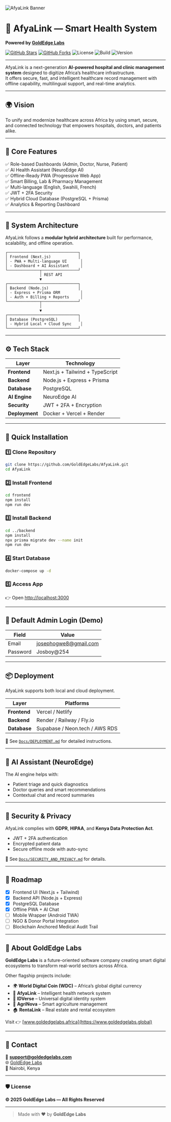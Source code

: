 ![AfyaLink Banner](assets/banner.png)

# 💠 AfyaLink — Smart Health System  
**Powered by [GoldEdge Labs](https://www.goldedgelabs.africa)**  

[![GitHub Stars](https://img.shields.io/github/stars/GoldEdgeLabs/AfyaLink?style=flat&color=gold)](https://github.com/GoldEdgeLabs/AfyaLink/stargazers)
[![GitHub Forks](https://img.shields.io/github/forks/GoldEdgeLabs/AfyaLink?style=flat&color=blue)](https://github.com/GoldEdgeLabs/AfyaLink/network/members)
![License](https://img.shields.io/badge/license-All%20Rights%20Reserved-red)
![Build](https://img.shields.io/github/actions/workflow/status/GoldEdgeLabs/AfyaLink/ci.yml?label=build&style=flat-square)
![Version](https://img.shields.io/badge/version-1.0.0-blue)

---

AfyaLink is a next-generation **AI-powered hospital and clinic management system** designed to digitize Africa’s healthcare infrastructure.  
It offers secure, fast, and intelligent healthcare record management with offline capability, multilingual support, and real-time analytics.

---

## 🌍 Vision
To unify and modernize healthcare across Africa by using smart, secure, and connected technology that empowers hospitals, doctors, and patients alike.

---

## 🚀 Core Features
✅ Role-based Dashboards (Admin, Doctor, Nurse, Patient)  
✅ AI Health Assistant (NeuroEdge AI)  
✅ Offline-Ready PWA (Progressive Web App)  
✅ Smart Billing, Lab & Pharmacy Management  
✅ Multi-language (English, Swahili, French)  
✅ JWT + 2FA Security  
✅ Hybrid Cloud Database (PostgreSQL + Prisma)  
✅ Analytics & Reporting Dashboard  

---

## 🧠 System Architecture

AfyaLink follows a **modular hybrid architecture** built for performance, scalability, and offline operation.

```plaintext
┌───────────────────────────────┐
│ Frontend (Next.js)            │
│ - PWA + Multi-language UI      │
│ - Dashboard + AI Assistant     │
└──────────────┬────────────────┘
               │ REST API
               ▼
┌───────────────────────────────┐
│ Backend (Node.js)             │
│ - Express + Prisma ORM         │
│ - Auth + Billing + Reports     │
└──────────────┬────────────────┘
               │
               ▼
┌───────────────────────────────┐
│ Database (PostgreSQL)         │
│ - Hybrid Local + Cloud Sync    │
└───────────────────────────────┘
```

---

## ⚙️ Tech Stack
| Layer | Technology |
|--------|-------------|
| **Frontend** | Next.js + Tailwind + TypeScript |
| **Backend** | Node.js + Express + Prisma |
| **Database** | PostgreSQL |
| **AI Engine** | NeuroEdge AI |
| **Security** | JWT + 2FA + Encryption |
| **Deployment** | Docker + Vercel + Render |

---

## 🧩 Quick Installation

### 1️⃣ Clone Repository
```bash
git clone https://github.com/GoldEdgeLabs/AfyaLink.git
cd AfyaLink
```

### 2️⃣ Install Frontend
```bash
cd frontend
npm install
npm run dev
```

### 3️⃣ Install Backend
```bash
cd ../backend
npm install
npx prisma migrate dev --name init
npm run dev
```

### 4️⃣ Start Database
```bash
docker-compose up -d
```

### 5️⃣ Access App
👉 Open [http://localhost:3000](http://localhost:3000)

---

## 🔐 Default Admin Login (Demo)
| Field | Value |
|--------|--------|
| Email | josephogwe8@gmail.com |
| Password | Josboy@254 |

---

## 📦 Deployment

AfyaLink supports both local and cloud deployment.  

| Layer | Platforms |
|--------|------------|
| **Frontend** | Vercel / Netlify |
| **Backend** | Render / Railway / Fly.io |
| **Database** | Supabase / Neon.tech / AWS RDS |

📘 See [`Docs/DEPLOYMENT.md`](./Docs/DEPLOYMENT.md) for detailed instructions.

---

## 🧠 AI Assistant (NeuroEdge)

The AI engine helps with:
- Patient triage and quick diagnostics  
- Doctor queries and smart recommendations  
- Contextual chat and record summaries  

---

## 🔐 Security & Privacy

AfyaLink complies with **GDPR**, **HIPAA**, and **Kenya Data Protection Act**.

- JWT + 2FA authentication  
- Encrypted patient data  
- Secure offline mode with auto-sync  

📘 See [`Docs/SECURITY_AND_PRIVACY.md`](./Docs/SECURITY_AND_PRIVACY.md) for details.

---

## 🧭 Roadmap
- [x] Frontend UI (Next.js + Tailwind)  
- [x] Backend API (Node.js + Express)  
- [x] PostgreSQL Database  
- [x] Offline PWA + AI Chat  
- [ ] Mobile Wrapper (Android TWA)  
- [ ] NGO & Donor Portal Integration  
- [ ] Blockchain Anchored Medical Audit Trail  

---

## 🏢 About GoldEdge Labs

**GoldEdge Labs** is a future-oriented software company creating smart digital ecosystems to transform real-world sectors across Africa.  

Other flagship projects include:
- 🌍 **World Digital Coin (WDC)** – Africa’s global digital currency  
- 🏥 **AfyaLink** – Intelligent health network system  
- 🧬 **IDVerse** – Universal digital identity system  
- 🌾 **AgriNova** – Smart agriculture management  
- 🏠 **RentaLink** – Real estate and rental ecosystem  

Visit 👉 [www.goldedgelabs.africa](https://www.goldedgelabs.global)

---

## 📩 Contact
📧 **support@goldedgelabs.com**  
🌐 [GoldEdge Labs](https://www.goldedgelabs.africa)  
🏢 Nairobi, Kenya  

---

### 🛡️ License
**© 2025 GoldEdge Labs — All Rights Reserved**

---

> Made with ❤️ by **GoldEdge Labs**
